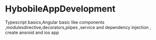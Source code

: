 # HybobileAppDevelopment
Typescript basics,Angular basic like components ,modulesdirective,decorators,piipes ,service and dependency injection , create ansroid and ios app
